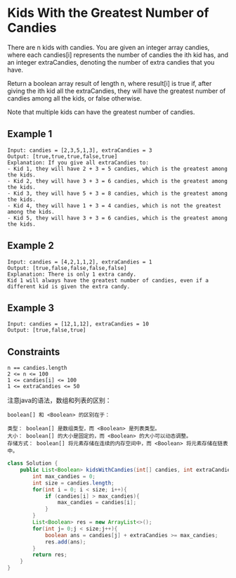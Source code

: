 # Kids With the Greatest Number of Candies

There are n kids with candies. You are given an integer array candies, where each candies[i] represents the number of candies the ith kid has, and an integer extraCandies, denoting the number of extra candies that you have.

Return a boolean array result of length n, where result[i] is true if, after giving the ith kid all the extraCandies, they will have the greatest number of candies among all the kids, or false otherwise.

Note that multiple kids can have the greatest number of candies.

## Example 1

```text
Input: candies = [2,3,5,1,3], extraCandies = 3
Output: [true,true,true,false,true] 
Explanation: If you give all extraCandies to:
- Kid 1, they will have 2 + 3 = 5 candies, which is the greatest among the kids.
- Kid 2, they will have 3 + 3 = 6 candies, which is the greatest among the kids.
- Kid 3, they will have 5 + 3 = 8 candies, which is the greatest among the kids.
- Kid 4, they will have 1 + 3 = 4 candies, which is not the greatest among the kids.
- Kid 5, they will have 3 + 3 = 6 candies, which is the greatest among the kids.
```

## Example 2

```text
Input: candies = [4,2,1,1,2], extraCandies = 1
Output: [true,false,false,false,false] 
Explanation: There is only 1 extra candy.
Kid 1 will always have the greatest number of candies, even if a different kid is given the extra candy.
```

## Example 3

```text
Input: candies = [12,1,12], extraCandies = 10
Output: [true,false,true]
```

## Constraints

```text
n == candies.length
2 <= n <= 100
1 <= candies[i] <= 100
1 <= extraCandies <= 50
```

注意java的语法，数组和列表的区别：

```text
boolean[] 和 <Boolean> 的区别在于：

类型： boolean[] 是数组类型，而 <Boolean> 是列表类型。
大小： boolean[] 的大小是固定的，而 <Boolean> 的大小可以动态调整。
存储方式： boolean[] 将元素存储在连续的内存空间中，而 <Boolean> 将元素存储在链表中。
```

```java
class Solution {
    public List<Boolean> kidsWithCandies(int[] candies, int extraCandies) {
        int max_candies = 0;
        int size = candies.length;
        for(int i = 0; i < size; i++){
            if (candies[i] > max_candies){
                max_candies = candies[i];
            }
        }
        List<Boolean> res = new ArrayList<>();
        for(int j= 0;j < size;j++){
            boolean ans = candies[j] + extraCandies >= max_candies;
            res.add(ans);
        }
        return res;
    }
}
```

